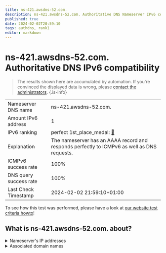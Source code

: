 ```yaml
---
title: ns-421.awsdns-52.com.
description: ns-421.awsdns-52.com. Authoritative DNS Nameserver IPv6 compatibility
published: true
date: 2024-02-02T20:59:10
tags: authdns, rank1
editor: markdown
---
```


# ns-421.awsdns-52.com. Authoritative DNS IPv6 compatibility

> The results shown here are accumulated by automation. If you're convinced the displayed data is wrong, please [contact the administrators](/howto/chat). 
{.is-info}




|   |   |
| - | - |
| Nameserver DNS name | ns-421.awsdns-52.com.
| Amount IPv6 address | 1
| IPv6 ranking | perfect 1st_place_medal: [🔗](/howto/ranking) |
| Explanation | The nameserver has an AAAA record and responds perfectly to ICMPv6 as well as DNS requests. |
| ICMPv6 success rate | 100%|
| DNS query success rate | 100% |
| Last Check Timestamp | 2024-02-02 21:59:10+01:00 |

To see how this test was performed, please have a look at [our website test criteria howto](/howto/testcriteria/authdns)!


## What is ns-421.awsdns-52.com. about?




<details>
<summary>Nameserver's IP addresses</summary>

2600:9000:5301:a500::1

</details>



<details>
<summary>Associated domain names</summary>

github.com

</details>
